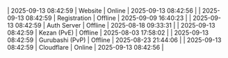 | 2025-09-13 08:42:59 | Website | Online | 2025-09-13 08:42:56 |
| 2025-09-13 08:42:59 | Registration | Offline | 2025-09-09 16:40:23 |
| 2025-09-13 08:42:59 | Auth Server | Offline | 2025-08-18 09:33:31 |
| 2025-09-13 08:42:59 | Kezan (PvE) | Offline | 2025-08-03 17:58:02 |
| 2025-09-13 08:42:59 | Gurubashi (PvP) | Offline | 2025-08-23 21:44:06 |
| 2025-09-13 08:42:59 | Cloudflare | Online | 2025-09-13 08:42:56 |
